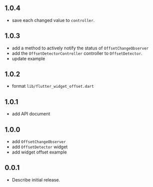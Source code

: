 ## 1.0.4

- save each changed value to `controller`.

## 1.0.3

- add a method to actively notify the status of `OffsetChangeObserver`
- add the `OffsetDetectorController` controller to `OffsetDetector`.
- update example

## 1.0.2

- format `lib/flutter_widget_offset.dart`

## 1.0.1

- add API document

## 1.0.0

- add `OffsetChangeObserver`
- add `OffsetDetector` widget
- add widget offset example

## 0.0.1

* Describe initial release.
